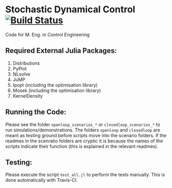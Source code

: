 # Stochastic Dynamical Control [![Build Status](https://travis-ci.org/stelmo/Stochastic-Dynamical-Control-Code.svg?branch=master)](https://travis-ci.org/stelmo/Stochastic-Dynamical-Control-Code)
Code for M. Eng. in Control Engineering

## Required External Julia Packages:

1. Distributions
2. PyPlot
3. NLsolve
4. JuMP
5. Ipopt (including the optimisation library)
6. Mosek (including the optimisation library)
7. KernelDensity

## Running the Code:

Please see the folder `openloop_scenarios_*` or `closedloop_scenarios_*` to run simulations/demonstrations. The folders `openloop` and `closedloop` are meant as testing ground before scripts move into the scenario folders. If the readmes in the scenratio folders are cryptic it is because the names of the scripts indicate their function (this is explained in the relevant readmes).

## Testing:

Please execute the script `test_all.jl` to perform the tests manually. This is done automatically with Travis-CI.
